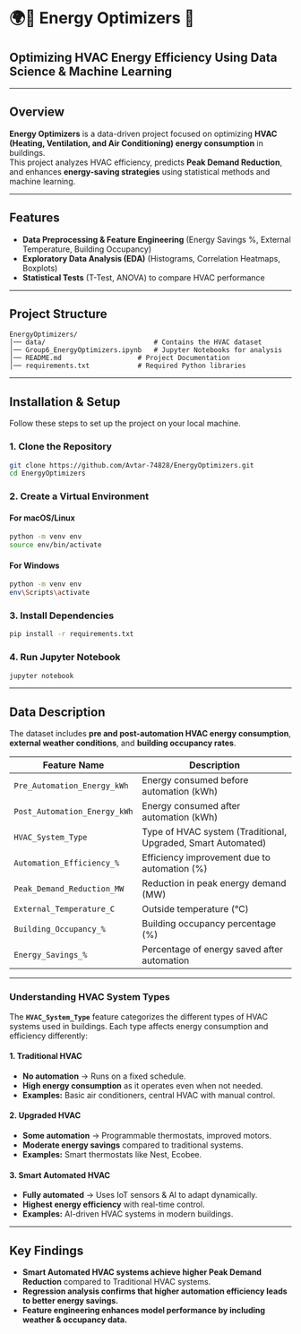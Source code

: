 # 🌍🔋 **Energy Optimizers** 🚀  

## **Optimizing HVAC Energy Efficiency Using Data Science & Machine Learning**  

---

## **Overview**
**Energy Optimizers** is a data-driven project focused on optimizing **HVAC (Heating, Ventilation, and Air Conditioning) energy consumption** in buildings.  
This project analyzes HVAC efficiency, predicts **Peak Demand Reduction**, and enhances **energy-saving strategies** using statistical methods and machine learning.

---

## **Features**
-  **Data Preprocessing & Feature Engineering** (Energy Savings %, External Temperature, Building Occupancy)  
-  **Exploratory Data Analysis (EDA)** (Histograms, Correlation Heatmaps, Boxplots)  
-  **Statistical Tests** (T-Test, ANOVA) to compare HVAC performance 

---

## **Project Structure**
```
EnergyOptimizers/
│── data/                           # Contains the HVAC dataset
│── Group6_EnergyOptimizers.ipynb   # Jupyter Notebooks for analysis
│── README.md                   # Project Documentation
│── requirements.txt            # Required Python libraries
```

---

## **Installation & Setup**
Follow these steps to set up the project on your local machine.

### **1. Clone the Repository**
```bash
git clone https://github.com/Avtar-74828/EnergyOptimizers.git
cd EnergyOptimizers
```

### **2. Create a Virtual Environment**
#### **For macOS/Linux**
```bash
python -m venv env
source env/bin/activate
```
#### **For Windows**
```bash
python -m venv env
env\Scripts\activate
```

### **3.  Install Dependencies**
```bash
pip install -r requirements.txt
```

### **4. Run Jupyter Notebook**
```bash
jupyter notebook
```

---

## **Data Description**
The dataset includes **pre and post-automation HVAC energy consumption**, **external weather conditions**, and **building occupancy rates**.

| Feature Name                 | Description |
|------------------------------|------------|
| `Pre_Automation_Energy_kWh`  | Energy consumed before automation (kWh) |
| `Post_Automation_Energy_kWh` | Energy consumed after automation (kWh) |
| `HVAC_System_Type`           | Type of HVAC system (Traditional, Upgraded, Smart Automated) |
| `Automation_Efficiency_%`    | Efficiency improvement due to automation (%) |
| `Peak_Demand_Reduction_MW`   | Reduction in peak energy demand (MW) |
| `External_Temperature_C`     | Outside temperature (°C) |
| `Building_Occupancy_%`       | Building occupancy percentage (%) |
| `Energy_Savings_%`           | Percentage of energy saved after automation |

---

### **Understanding HVAC System Types**
The **`HVAC_System_Type`** feature categorizes the different types of HVAC systems used in buildings. Each type affects energy consumption and efficiency differently:

#### **1. Traditional HVAC**
- **No automation** → Runs on a fixed schedule.
- **High energy consumption** as it operates even when not needed.
- **Examples:** Basic air conditioners, central HVAC with manual control.

#### **2. Upgraded HVAC**
- **Some automation** → Programmable thermostats, improved motors.
- **Moderate energy savings** compared to traditional systems.
- **Examples:** Smart thermostats like Nest, Ecobee.

#### **3. Smart Automated HVAC**
- **Fully automated** → Uses IoT sensors & AI to adapt dynamically.
- **Highest energy efficiency** with real-time control.
- **Examples:** AI-driven HVAC systems in modern buildings.

---

## **Key Findings**
- **Smart Automated HVAC systems achieve higher Peak Demand Reduction** compared to Traditional HVAC systems.  
- **Regression analysis confirms that higher automation efficiency leads to better energy savings.**  
- **Feature engineering enhances model performance by including weather & occupancy data.**  
